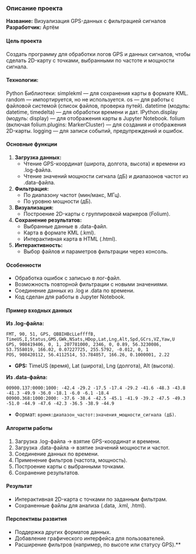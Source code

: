 ### Описание проекта

**Название:** Визуализация GPS-данных с фильтрацией сигналов  
**Разработчик:** Артём  


#### Цель проекта
Создать программу для обработки логов GPS и данных сигналов, чтобы сделать 2D-карту с точками, выбранными по частоте и мощности сигнала.

#### Технологии:
Python
Библиотеки:
simplekml — для сохранения карты в формате KML.
random — импортируется, но не используется.
os — для работы с файловой системой (список файлов, проверка путей).
datetime (модуль: datetime, timedelta) — для обработки времени и дат.
IPython.display (модуль: display) — для отображения карты в Jupyter Notebook.
folium (включая folium.plugins: MarkerCluster) — для создания и отображения 2D-карты.
logging — для записи событий, предупреждений и ошибок.

#### Основные функции
1. **Загрузка данных:**  
   - Чтение GPS-координат (широта, долгота, высота) и времени из .log-файла.  
   - Чтение значений мощности сигнала (дБ) и диапазонов частот из .data-файла.  
2. **Фильтрация:**  
   - По диапазону частот (мин/макс, МГц).  
   - По уровню мощности (дБ).  
3. **Визуализация:**  
   - Построение 2D-карты с группировкой маркеров (Folium).  
4. **Сохранение результатов:**  
   - Выбранные данные в .data-файл.  
   - Карта в формате KML (.kml).  
   - Интерактивная карта в HTML (.html).  
5. **Интерактивность:**  
   - Выбор файлов и параметров фильтрации через консоль.  

#### Особенности
- Обработка ошибок с записью в лог-файл.  
- Возможность повторной фильтрации с новыми значениями.  
- Соединение данных из .log и .data по времени.  
- Код сделан для работы в Jupyter Notebook.  

#### Пример входных данных
**Из .log-файла:**  
```
FMT, 90, 51, GPS, QBBIHBcLLeffffB, TimeUS,I,Status,GMS,GWk,NSats,HDop,Lat,Lng,Alt,Spd,GCrs,VZ,Yaw,U
GPS, 908419406, 0, 1, 207781000, 2346, 0, 0.89, 56.3230086, 53.7558019, 166.02, 0.07227725, 255.5792, -0.012, 0, 1
POS, 908420112, 56.4112514, 53.784057, 166.26, 0.1000001, 2.22
```
- **GPS:** TimeUS (время), Lat (широта), Lng (долгота), Alt (высота).  

**Из .data-файла:**  
```
00900.137:0000:1000: -42.4 -29.2 -17.5 -17.4 -29.2 -41.6 -48.3 -43.8 -41.3 -49.9 -36.0 -18.1 -6.0 -6.1 -18.4
00900.368:1000:2000: -37.6 -38.4 -42.5 -45.1 -41.9 -39.2 -47.5 -49.3 -51.0 -44.9 -47.6 -42.3 -36.5 -38.9 -44.9
```
- Формат: `время:диапазон_частот:значения_мощности_сигнала (дБ)`.  

#### Алгоритм работы
1. Загрузка .log-файла → взятие GPS-координат и времени.  
2. Загрузка .data-файла → взятие значений мощности и частот.  
3. Соединение данных по времени.  
4. Применение фильтров (частота, мощность).  
5. Построение карты с выбранными точками.  
6. Сохранение результатов.  

#### Результат
- Интерактивная 2D-карта с точками по заданным фильтрам.  
- Сохраненные файлы для анализа (.data, .kml, .html).  

#### Перспективы развития
- Поддержка других форматов данных.  
- Добавление графического интерфейса для пользователей.  
- Расширение фильтров (например, по высоте или статусу GPS).**
